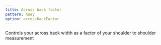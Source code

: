 ```yaml
---
title: Across back factor
pattern: huey
option: acrossBackFactor
---
```


Controls your across back width as a factor of your shoulder to shoulder measurement